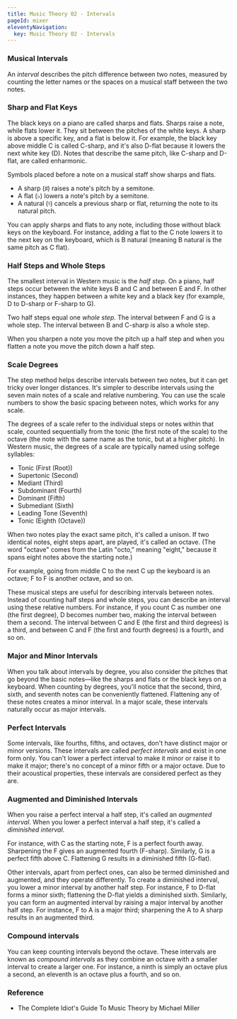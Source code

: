 ```yaml
---
title: Music Theory 02 - Intervals
pageId: mixer
eleventyNavigation:
  key: Music Theory 02 - Intervals
---
```


### Musical Intervals

An _interval_ describes the pitch difference between two notes, measured by counting the letter names or the spaces on a musical staff between the two notes.

### Sharp and Flat Keys

The black keys on a piano are called sharps and flats. Sharps raise a note, while flats lower it. They sit between the pitches of the white keys. A sharp is above a specific key, and a flat is below it. For example, the black key above middle C is called C-sharp, and it's also D-flat because it lowers the next white key (D). Notes that describe the same pitch, like C-sharp and D-flat, are called enharmonic.

Symbols placed before a note on a musical staff show sharps and flats.

- A sharp (♯) raises a note's pitch by a semitone.
- A flat (♭) lowers a note's pitch by a semitone.
- A natural (♮) cancels a previous sharp or flat, returning the note to its natural pitch.

You can apply sharps and flats to any note, including those without black keys on the keyboard. For instance, adding a flat to the C note lowers it to the next key on the keyboard, which is B natural (meaning B natural is the same pitch as C flat).

### Half Steps and Whole Steps

The smallest interval in Western music is the _half step_. On a piano, half steps occur between the white keys B and C and between E and F. In other instances, they happen between a white key and a black key (for example, D to D-sharp or F-sharp to G).

Two half steps equal one _whole step_. The interval between F and G is a whole step. The interval between B and C-sharp is also a whole step.

When you sharpen a note you move the pitch up a half step and when you flatten a note you move the pitch down a half step.

### Scale Degrees

The step method helps describe intervals between two notes, but it can get tricky over longer distances. It's simpler to describe intervals using the seven main notes of a scale and relative numbering. You can use the scale numbers to show the basic spacing between notes, which works for any scale.

The degrees of a scale refer to the individual steps or notes within that scale, counted sequentially from the tonic (the first note of the scale) to the octave (the note with the same name as the tonic, but at a higher pitch). In Western music, the degrees of a scale are typically named using solfege syllables:

- Tonic (First (Root))
- Supertonic (Second)
- Mediant (Third)
- Subdominant (Fourth)
- Dominant (Fifth)
- Submediant (Sixth)
- Leading Tone (Seventh)
- Tonic (Eighth (Octave))

When two notes play the exact same pitch, it's called a unison. If two identical notes, eight steps apart, are played, it's called an octave. (The word "octave" comes from the Latin "octo," meaning "eight," because it spans eight notes above the starting note.)

For example, going from middle C to the next C up the keyboard is an octave; F to F is another octave, and so on.

These musical steps are useful for describing intervals between notes. Instead of counting half steps and whole steps, you can describe an interval using these relative numbers. For instance, if you count C as number one (the first degree), D becomes number two, making the interval between them a second. The interval between C and E (the first and third degrees) is a third, and between C and F (the first and fourth degrees) is a fourth, and so on.

### Major and Minor Intervals

When you talk about intervals by degree, you also consider the pitches that go beyond the basic notes—like the sharps and flats or the black keys on a keyboard. When counting by degrees, you'll notice that the second, third, sixth, and seventh notes can be conveniently flattened. Flattening any of these notes creates a minor interval. In a major scale, these intervals naturally occur as major intervals.

### Perfect Intervals

Some intervals, like fourths, fifths, and octaves, don't have distinct major or minor versions. These intervals are called _perfect intervals_ and exist in one form only. You can't lower a perfect interval to make it minor or raise it to make it major; there's no concept of a minor fifth or a major octave. Due to their acoustical properties, these intervals are considered perfect as they are.

### Augmented and Diminished Intervals

When you raise a perfect interval a half step, it's called an _augmented interval_. When you lower a perfect interval a half step, it's called a _diminished interval_.

For instance, with C as the starting note, F is a perfect fourth away. Sharpening the F gives an augmented fourth (F-sharp). Similarly, G is a perfect fifth above C. Flattening G results in a diminished fifth (G-flat).

Other intervals, apart from perfect ones, can also be termed diminished and augmented, and they operate differently. To create a diminished interval, you lower a minor interval by another half step. For instance, F to D-flat forms a minor sixth; flattening the D-flat yields a diminished sixth. Similarly, you can form an augmented interval by raising a major interval by another half step. For instance, F to A is a major third; sharpening the A to A sharp results in an augmented third.

### Compound intervals

You can keep counting intervals beyond the octave. These intervals are known as _compound intervals_ as they combine an octave with a smaller interval to create a larger one. For instance, a ninth is simply an octave plus a second, an eleventh is an octave plus a fourth, and so on.

### Reference

- The Complete Idiot's Guide To Music Theory by Michael Miller
